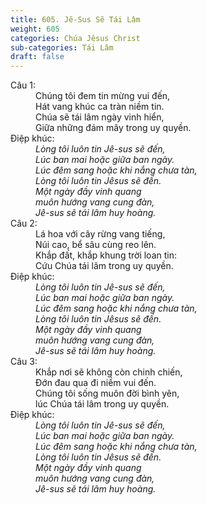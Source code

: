 ```yaml
---
title: 605. Jê-Sus Sẽ Tái Lâm
weight: 605
categories: Chúa Jêsus Christ
sub-categories: Tái Lâm
draft: false
---
```

<dl><dt>Câu 1:</dt><dd data-verse="1">Chúng tôi đem tin mừng vui đến, <br/>Hát vang khúc ca tràn niềm tin. <br/>Chúa sẽ tái lâm ngày vinh hiển, <br/>Giữa những đám mây trong uy quyền. </dd><dt>Điệp khúc:</dt><dd data-chorus="1"><em>Lòng tôi luôn tin Jê-sus sẽ đến, <br/>Lúc ban mai hoặc giữa ban ngày. <br/>Lúc đêm sang hoặc khi nắng chưa tàn, <br/>Lòng tôi luôn tin Jêsus sẽ đến. <br/>Một ngày đầy vinh quang <br/>muôn hướng vang cung đàn, <br/>Jê-sus sẽ tái lâm huy hoàng. </em></dd><dt>Câu 2:</dt><dd data-verse="2">Lá hoa với cây rừng vang tiếng, <br/>Núi cao, bể sâu cùng reo lên. <br/>Khắp đất, khắp khung trời loan tin: <br/>Cứu Chúa tái lâm trong uy quyền. </dd><dt>Điệp khúc:</dt><dd data-chorus="1"><em>Lòng tôi luôn tin Jê-sus sẽ đến, <br/>Lúc ban mai hoặc giữa ban ngày. <br/>Lúc đêm sang hoặc khi nắng chưa tàn, <br/>Lòng tôi luôn tin Jêsus sẽ đến. <br/>Một ngày đầy vinh quang <br/>muôn hướng vang cung đàn, <br/>Jê-sus sẽ tái lâm huy hoàng. </em></dd><dt>Câu 3:</dt><dd data-verse="3">Khắp nơi sẽ không còn chinh chiến, <br/>Đớn đau qua đi niềm vui đến. <br/>Chúng tôi sống muôn đời bình yên, <br/>lúc Chúa tái lâm trong uy quyền. </dd><dt>Điệp khúc:</dt><dd data-chorus="1"><em>Lòng tôi luôn tin Jê-sus sẽ đến, <br/>Lúc ban mai hoặc giữa ban ngày. <br/>Lúc đêm sang hoặc khi nắng chưa tàn, <br/>Lòng tôi luôn tin Jêsus sẽ đến. <br/>Một ngày đầy vinh quang <br/>muôn hướng vang cung đàn, <br/>Jê-sus sẽ tái lâm huy hoàng. </em></dd></dl>